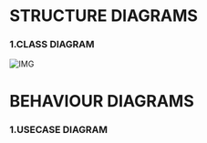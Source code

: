 

# STRUCTURE  DIAGRAMS
 ### 1.CLASS DIAGRAM
![IMG](https://user-images.githubusercontent.com/66019753/109776906-1c959300-7c29-11eb-8a4b-e8c1bef0bb79.png)

# BEHAVIOUR DIAGRAMS
 ### 1.USECASE DIAGRAM
 
